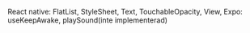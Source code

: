 React native: FlatList, StyleSheet, Text, TouchableOpacity, View,
Expo: useKeepAwake, playSound(inte implementerad)
